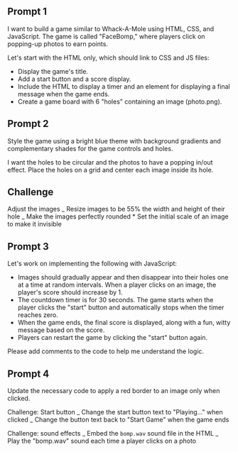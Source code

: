 ## Prompt 1

I want to build a game similar to Whack-A-Mole using HTML, CSS, and JavaScript.
The game is called "FaceBomp," where players click on popping-up photos to earn points.

Let's start with the HTML only, which should link to CSS and JS files:

-   Display the game's title.
-   Add a start button and a score display.
-   Include the HTML to display a timer and an element for displaying
    a final message when the game ends.
-   Create a game board with 6 "holes" containing an image (photo.png).

## Prompt 2

Style the game using a bright blue theme with background gradients
and complementary shades for the game controls and holes.

I want the holes to be circular and the photos to have a popping in/out effect.
Place the holes on a grid and center each image inside its hole.

## Challenge

Adjust the images
_ Resize images to be 55% the width and height of their hole
_ Make the images perfectly rounded \* Set the initial scale of an image to make it invisible

## Prompt 3

Let's work on implementing the following with JavaScript:

-   Images should gradually appear and then disappear into
    their holes one at a time at random intervals. When a player
    clicks on an image, the player's score should increase by 1.
-   The countdown timer is for 30 seconds. The game starts
    when the player clicks the "start" button and automatically
    stops when the timer reaches zero.
-   When the game ends, the final score is displayed,
    along with a fun, witty message based on the score.
-   Players can restart the game by clicking the "start" button again.

Please add comments to the code to help me understand the logic.

## Prompt 4

Update the necessary code to apply a red border to an image only when clicked.

Challenge: Start button
_ Change the start button text to "Playing..." when clicked
_ Change the button text back to "Start Game" when the game ends

Challenge: sound effects
_ Embed the `bomp.wav` sound file in the HTML
_ Play the "bomp.wav" sound each time a player clicks on a photo
